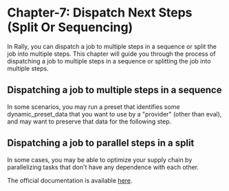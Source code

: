 # Chapter-7: Dispatch Next Steps (Split Or Sequencing)

In Rally, you can dispatch a job to multiple steps in a sequence or split the job into multiple steps. 
This chapter will guide you through the process of dispatching a job to multiple steps in a sequence or splitting the job into multiple steps.

## Dispatching a job to multiple steps in a sequence
In some scenarios, you may run a preset that identifies some dynamic_preset_data that you want to use by a "provider" (other than eval), and may want to preserve that data for the following step.

## Dispatching a job to parallel steps in a split
In some cases, you may be able to optimize your supply chain by parallelizing tasks that don't have any dependence with each other.

The official documentation is available [here](https://sdvi.my.site.com/support/s/article/Dispatch-Next-Steps-Split-Or-Sequencing).